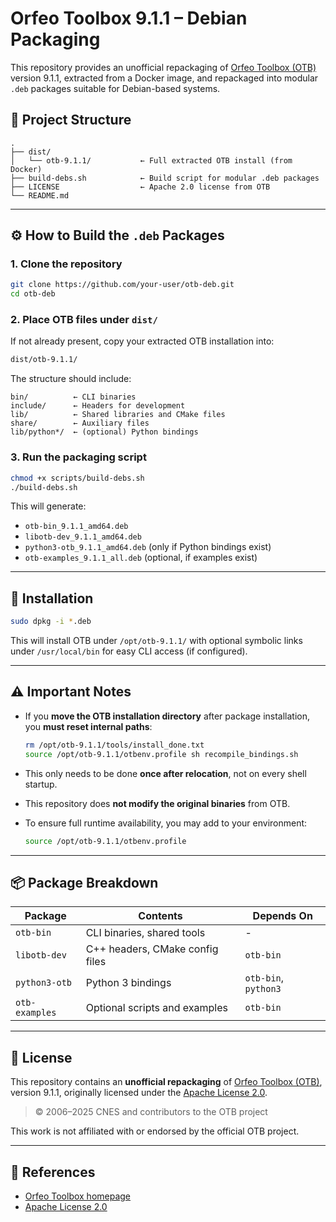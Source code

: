 # Orfeo Toolbox 9.1.1 – Debian Packaging

This repository provides an unofficial repackaging of [Orfeo Toolbox (OTB)](https://www.orfeo-toolbox.org) version 9.1.1, extracted from a Docker image, and repackaged into modular `.deb` packages suitable for Debian-based systems.

## 🧱 Project Structure

```
.
├── dist/
│   └── otb-9.1.1/           ← Full extracted OTB install (from Docker)
├── build-debs.sh            ← Build script for modular .deb packages
├── LICENSE                  ← Apache 2.0 license from OTB
└── README.md
```

---

## ⚙️ How to Build the `.deb` Packages

### 1. Clone the repository

```bash
git clone https://github.com/your-user/otb-deb.git
cd otb-deb
```

### 2. Place OTB files under `dist/`

If not already present, copy your extracted OTB installation into:

```bash
dist/otb-9.1.1/
```

The structure should include:

```
bin/          ← CLI binaries
include/      ← Headers for development
lib/          ← Shared libraries and CMake files
share/        ← Auxiliary files
lib/python*/  ← (optional) Python bindings
```

### 3. Run the packaging script

```bash
chmod +x scripts/build-debs.sh
./build-debs.sh
```

This will generate:

- `otb-bin_9.1.1_amd64.deb`
- `libotb-dev_9.1.1_amd64.deb`
- `python3-otb_9.1.1_amd64.deb` (only if Python bindings exist)
- `otb-examples_9.1.1_all.deb` (optional, if examples exist)

---

## 🧪 Installation

```bash
sudo dpkg -i *.deb
```

This will install OTB under `/opt/otb-9.1.1/` with optional symbolic links under `/usr/local/bin` for easy CLI access (if configured).

---

## ⚠️ Important Notes

- If you **move the OTB installation directory** after package installation, you **must reset internal paths**:

  ```bash
  rm /opt/otb-9.1.1/tools/install_done.txt
  source /opt/otb-9.1.1/otbenv.profile sh recompile_bindings.sh
  ```

- This only needs to be done **once after relocation**, not on every shell startup.

- This repository does **not modify the original binaries** from OTB.

- To ensure full runtime availability, you may add to your environment:

  ```bash
  source /opt/otb-9.1.1/otbenv.profile 
  ```

---

## 📦 Package Breakdown

| Package         | Contents                        | Depends On           |
|-----------------|---------------------------------|----------------------|
| `otb-bin`       | CLI binaries, shared tools      | -                    |
| `libotb-dev`    | C++ headers, CMake config files | `otb-bin`            |
| `python3-otb`   | Python 3 bindings               | `otb-bin`, `python3` |
| `otb-examples`  | Optional scripts and examples   | `otb-bin`            |

---

## 📄 License

This repository contains an **unofficial repackaging** of [Orfeo Toolbox (OTB)](https://www.orfeo-toolbox.org), version 9.1.1, originally licensed under the [Apache License 2.0](https://www.apache.org/licenses/LICENSE-2.0).

> © 2006–2025 CNES and contributors to the OTB project

This work is not affiliated with or endorsed by the official OTB project.

---

## 🔗 References

- [Orfeo Toolbox homepage](https://www.orfeo-toolbox.org)
- [Apache License 2.0](https://www.apache.org/licenses/LICENSE-2.0)
